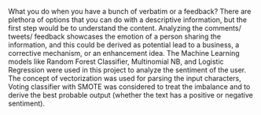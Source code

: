What you do when you have a bunch of verbatim or a feedback? 
There are plethora of options that you can do with a descriptive information, but the first step would be to understand the content.
Analyzing the comments/ tweets/ feedback showcases the emotion of a person sharing the information, and this could be derived as potential lead to a business, a corrective mechanism, or an enhancement idea.
The Machine Learning models like Random Forest Classifier, Multinomial NB, and Logistic Regression were used in this project to analyze the sentiment of the user.
The concept of vectorization was used for parsing the input characters, Voting classifier with SMOTE was considered to treat the imbalance and to derive the best probable output (whether the text has a positive or negative sentiment).
